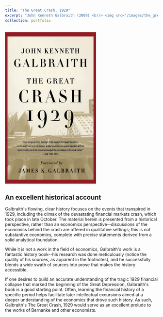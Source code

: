 ```yaml
---
title: "The Great Crash, 1929"
excerpt: "John Kenneth Galbraith (2009) <br/> <img src='/images/the_great_crash_1929.jpg' width='300' height='500'>"
collection: portfolio
---
```


<img src='/images/the_great_crash_1929.jpg' width='300' height='500'>

## An excellent historical account
Galbraith's flowing, clear history focuses on the events that transpired in 1929, including the climax of the devastating financial markets crash, which took place in late October. The material herein is presented from a historical perspective, rather than an economics perspective--discussions of the economics behind the crash are offered in qualitative settings; this is not substantive economics, complete with precise statements derived from a solid analytical foundation.

While it is not a work in the field of economics, Galbraith's work is a fantastic history book--his research was done meticulously (notice the quality of his sources, as apparent in the footnotes), and he successfully blends a wide swath of sources into prose that makes the history accessible.

If one desires to build an accurate understanding of the tragic 1929 financial collapse that marked the beginning of the Great Depression, Galbraith's book is a good starting point. Often, learning the financial history of a specific period helps facilitate later intellectual excursions aimed at a deeper understanding of the economics that drove such history. As such, Galbraith's The Great Crash, 1929 would serve as an excellent prelude to the works of Bernanke and other economists.
